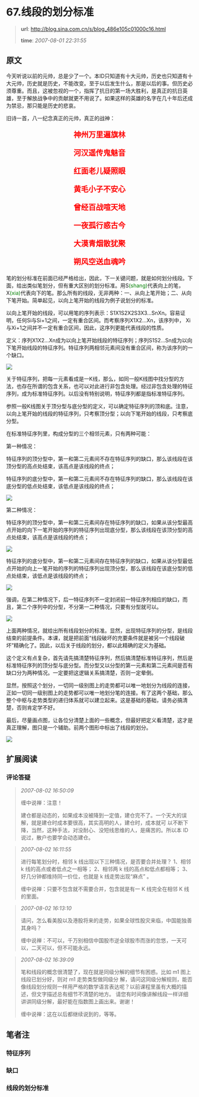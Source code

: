 # 67.线段的划分标准

> **url**: http://blog.sina.com.cn/s/blog_486e105c01000c16.html
>
> **time**: *2007-08-01 22:31:55*

## 原文

今天听说以前的元帅，总是少了一个。本ID只知道有十大元帅，历史也只知道有十大元帅，历史就是历史，不能改变。至于以后发生什么，那是以后的事。但历史必须尊重。而且，这被忽视的一个，指挥了抗日的第一场大胜利，是真正的抗日英雄，至于解放战争中的贡献就更不用说了。如果这样的英雄的名字在几十年后还成为禁忌，那只能是历史的悲哀。

旧诗一首，八一纪念真正的元帅，真正的战神：

<div class="poems" style="color: red;text-align: center;font-size: 20px;font-weight: bold;">
    <p>神州万里遍旗林</p>
    <p>河汉遥传鬼魅音</p>
    <p>红面老儿疑照眼</p>
    <p>黄毛小子不安心</p>
    <p>曾经百战喧天地</p>
    <p>一夜孤行惑古今</p>
    <p>大漠青烟散犹聚</p>
    <p>朔风空送血魂吟</p>
</div>

笔的划分标准在前面已经严格给出，因此，下一关键问题，就是如何划分线段。下面，给出类似笔划分，但有重大区别的划分标准。用S<span class="note" style="color: green;">(shang)</span>代表向上的笔，X<span class="note" style="color: green;">(xia)</span>代表向下的笔。那么所有的线段，无非两种：一、从向上笔开始；二、从向下笔开始。简单起见，以向上笔开始的线段为例子说划分的标准。

以向上笔开始的线段，可以用笔的序列表示：S1X1S2X2S3X3…SnXn。容易证明，任何Si与Si+1之间，一定有重合区间。而考察序列X1X2…Xn，该序列中， Xi与Xi+1之间并不一定有重合区间，因此，这序列更能代表线段的性质。

定义：序列X1X2…Xn成为以向上笔开始线段的特征序列；序列S1S2…Sn成为以向下笔开始线段的特征序列。特征序列两相邻元素间没有重合区间，称为该序列的一个缺口。

<img class="note" src="./images/Snipaste_2022-07-28_23-36-07.png">

关于特征序列，把每一元素看成是一K线，那么，如同一般K线图中找分型的方法，也存在所谓的包含关系，也可以对此进行非包含处理。经过非包含处理的特征序列，成为标准特征序列。以后没有特别说明，特征序列都是指标准特征序列。

参照一般K线图关于顶分型与底分型的定义，可以确定特征序列的顶和底。注意，以向上笔开始的线段的特征序列，只考察顶分型；以向下笔开始的线段，只考察底分型。

在标准特征序列里，构成分型的三个相邻元素，只有两种可能：

第一种情况：

特征序列的顶分型中，第一和第二元素间不存在特征序列的缺口，那么该线段在该顶分型的高点处结束，该高点是该线段的终点；

 

特征序列的底分型中，第一和第二元素间不存在特征序列的缺口，那么该线段在该底分型的低点处结束，该低点是该线段的终点；

<img class="note" src="./images/Snipaste_2022-08-03_22-44-35.png">

第二种情况：

特征序列的顶分型中，第一和第二元素间存在特征序列的缺口，如果从该分型最高点开始的向下一笔开始的序列的特征序列出现底分型，那么该线段在该顶分型的高点处结束，该高点是该线段的终点；



<img class="note" src="./images/Snipaste_2022-08-03_22-46-12.png">

特征序列的底分型中，第一和第二元素间存在特征序列的缺口，如果从该分型最低点开始的向上一笔开始的序列的特征序列出现顶分型，那么该线段在该底分型的低点处结束，该低点是该线段的终点；

<img class="note" src="./images/Snipaste_2022-08-03_22-47-01.png">

强调，在第二种情况下，后一特征序列不一定封闭前一特征序列相应的缺口，而且，第二个序列中的分型，不分第一二种情况，只要有分型就可以。

<img class="note" src="./images/Snipaste_2022-08-03_22-47-44.png">

上面两种情况，就给出所有线段划分的标准。显然，出现特征序列的分型，是线段结束的前提条件。本课，就是把前面“线段破坏的充要条件就是被另一个线段破坏”精确化了。因此，以后关于线段的划分，都以此精确的定义为基础。

这个定义有点复杂，首先请先搞清楚特征序列，然后搞清楚标准特征序列，然后是标准特征序列的顶分型与底分型。而分型又以分型的第一元素和第二元素间是否有缺口分为两种情况。一定要把这逻辑关系搞清楚，否则一定晕倒。

显然，按照这个划分，一切同一级别图上的走势都可以唯一地划分为线段的连接，正如一切同一级别图上的走势都可以唯一地划分笔的连接。有了这两个基础，那么整个中枢与走势类型的递归体系就可以建立起来。这是基础的基础，请务必搞清楚，否则肯定学不好。

最后，尽量画点图，让各位分清楚上面的一些概念，但最好把定义看清楚，这才是真正理解，图只是一个辅助。前两个图形中标出了线段的划分。

![](./images/486e105ca425ac836af25.jpg)

## 扩展阅读

### 评论答疑

> *2007-08-02 16:50:09*
>
> 缠中说禅：注意！
>
> 建仓都是动态的，如果成本没被降到一定值，建仓完不了。一个天大的误解，就是建仓时成本要很高，其实高明的人，建仓时，成本就可 以不断下降，当然，这种手法，对没耐心、没短线思维的人，是痛苦的。所以本 ID 说过，散户也要学会动态建仓。

> *2007-08-02 16:11:55*
>
> 进行每笔划分时，相邻 k 线出现以下三种情况，是否要合并处理？ 1、相邻 k 线的高点或者低点之一相等； 2、相邻两 k 线的高点和低点都相等； 3、好几分钟都维持同一价位，也就是 k 线走势出现“麻点” 。
>
> 缠中说禅：只要不包含就不需要合并，包含就是有一 K 线完全在相邻 K 线的里面。

> *2007-08-02 16:13:10*
>
> 请问，怎么看美股以及港股将来的走势，如果全球性股灾来临，中国能独善其身吗？ 
>
> 缠中说禅：不可以，千万别相信中国股市逆全球股市而涨的忽悠，一天可以，二天可以，但不可能永远。

> *2007-08-02 16:39:09*
>
> 笔和线段的概念很清楚了，现在就是同级分解的细节有困惑。比如 m1 图上线段已划分好，则对 m1 走势类型做同级分 解，请问这同级分解规则，能否像线段划分规则一样用严格的数学语言表达呢？以前课程里虽有大概的描述，但文字描述总有细节不清楚的地方。 请您有时间像讲解线段一样详细讲讲同级分解，最好能在指数图上画出来。谢谢！
>
>  缠中说禅：这在以后都继续说到的，等等。

## 笔者注

### 特征序列



### 缺口



### 线段的划分标准